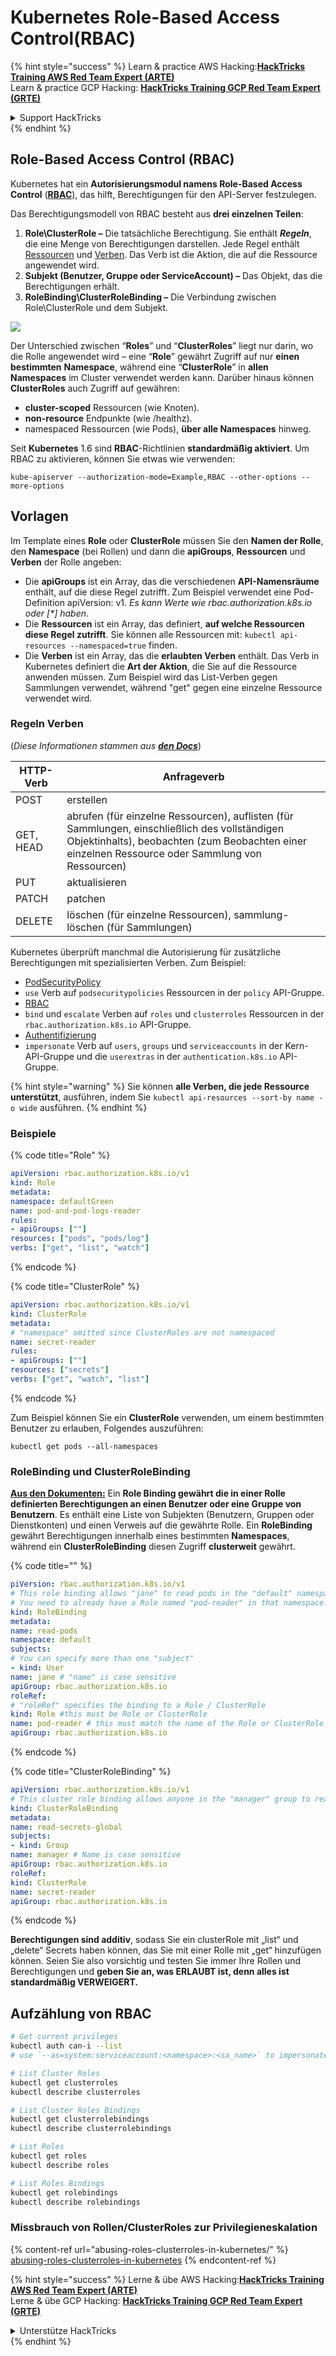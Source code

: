 # Kubernetes Role-Based Access Control(RBAC)

{% hint style="success" %}
Learn & practice AWS Hacking:<img src="../../.gitbook/assets/image (1) (1).png" alt="" data-size="line">[**HackTricks Training AWS Red Team Expert (ARTE)**](https://training.hacktricks.xyz/courses/arte)<img src="../../.gitbook/assets/image (1) (1).png" alt="" data-size="line">\
Learn & practice GCP Hacking: <img src="../../.gitbook/assets/image (2).png" alt="" data-size="line">[**HackTricks Training GCP Red Team Expert (GRTE)**<img src="../../.gitbook/assets/image (2).png" alt="" data-size="line">](https://training.hacktricks.xyz/courses/grte)

<details>

<summary>Support HackTricks</summary>

* Check the [**subscription plans**](https://github.com/sponsors/carlospolop)!
* **Join the** 💬 [**Discord group**](https://discord.gg/hRep4RUj7f) or the [**telegram group**](https://t.me/peass) or **follow** us on **Twitter** 🐦 [**@hacktricks\_live**](https://twitter.com/hacktricks\_live)**.**
* **Share hacking tricks by submitting PRs to the** [**HackTricks**](https://github.com/carlospolop/hacktricks) and [**HackTricks Cloud**](https://github.com/carlospolop/hacktricks-cloud) github repos.

</details>
{% endhint %}

## Role-Based Access Control (RBAC)

Kubernetes hat ein **Autorisierungsmodul namens Role-Based Access Control** ([**RBAC**](https://kubernetes.io/docs/reference/access-authn-authz/rbac/)), das hilft, Berechtigungen für den API-Server festzulegen.

Das Berechtigungsmodell von RBAC besteht aus **drei einzelnen Teilen**:

1. **Role\ClusterRole ­–** Die tatsächliche Berechtigung. Sie enthält _**Regeln**_, die eine Menge von Berechtigungen darstellen. Jede Regel enthält [Ressourcen](https://kubernetes.io/docs/reference/kubectl/overview/#resource-types) und [Verben](https://kubernetes.io/docs/reference/access-authn-authz/authorization/#determine-the-request-verb). Das Verb ist die Aktion, die auf die Ressource angewendet wird.
2. **Subjekt (Benutzer, Gruppe oder ServiceAccount) –** Das Objekt, das die Berechtigungen erhält.
3. **RoleBinding\ClusterRoleBinding –** Die Verbindung zwischen Role\ClusterRole und dem Subjekt.

![](https://www.cyberark.com/wp-content/uploads/2018/12/rolebiding\_serviceaccount\_and\_role-1024x551.png)

Der Unterschied zwischen “**Roles**” und “**ClusterRoles**” liegt nur darin, wo die Rolle angewendet wird – eine “**Role**” gewährt Zugriff auf nur **einen** **bestimmten** **Namespace**, während eine “**ClusterRole**” in **allen Namespaces** im Cluster verwendet werden kann. Darüber hinaus können **ClusterRoles** auch Zugriff auf gewähren:

* **cluster-scoped** Ressourcen (wie Knoten).
* **non-resource** Endpunkte (wie /healthz).
* namespaced Ressourcen (wie Pods), **über alle Namespaces** hinweg.

Seit **Kubernetes** 1.6 sind **RBAC**-Richtlinien **standardmäßig aktiviert**. Um RBAC zu aktivieren, können Sie etwas wie verwenden:
```
kube-apiserver --authorization-mode=Example,RBAC --other-options --more-options
```
## Vorlagen

Im Template eines **Role** oder **ClusterRole** müssen Sie den **Namen der Rolle**, den **Namespace** (bei Rollen) und dann die **apiGroups**, **Ressourcen** und **Verben** der Rolle angeben:

* Die **apiGroups** ist ein Array, das die verschiedenen **API-Namensräume** enthält, auf die diese Regel zutrifft. Zum Beispiel verwendet eine Pod-Definition apiVersion: v1. _Es kann Werte wie rbac.authorization.k8s.io oder \[\*] haben_.
* Die **Ressourcen** ist ein Array, das definiert, **auf welche Ressourcen diese Regel zutrifft**. Sie können alle Ressourcen mit: `kubectl api-resources --namespaced=true` finden.
* Die **Verben** ist ein Array, das die **erlaubten Verben** enthält. Das Verb in Kubernetes definiert die **Art der Aktion**, die Sie auf die Ressource anwenden müssen. Zum Beispiel wird das List-Verben gegen Sammlungen verwendet, während "get" gegen eine einzelne Ressource verwendet wird.

### Regeln Verben

(_Diese Informationen stammen aus_ [_**den Docs**_](https://kubernetes.io/docs/reference/access-authn-authz/authorization/#determine-the-request-verb))

| HTTP-Verb | Anfrageverb                                                                                                                                                  |
| --------- | ------------------------------------------------------------------------------------------------------------------------------------------------------------- |
| POST      | erstellen                                                                                                                                                    |
| GET, HEAD | abrufen (für einzelne Ressourcen), auflisten (für Sammlungen, einschließlich des vollständigen Objektinhalts), beobachten (zum Beobachten einer einzelnen Ressource oder Sammlung von Ressourcen) |
| PUT       | aktualisieren                                                                                                                                               |
| PATCH     | patchen                                                                                                                                                      |
| DELETE    | löschen (für einzelne Ressourcen), sammlung-löschen (für Sammlungen)                                                                                       |

Kubernetes überprüft manchmal die Autorisierung für zusätzliche Berechtigungen mit spezialisierten Verben. Zum Beispiel:

* [PodSecurityPolicy](https://kubernetes.io/docs/concepts/policy/pod-security-policy/)
* `use` Verb auf `podsecuritypolicies` Ressourcen in der `policy` API-Gruppe.
* [RBAC](https://kubernetes.io/docs/reference/access-authn-authz/rbac/#privilege-escalation-prevention-and-bootstrapping)
* `bind` und `escalate` Verben auf `roles` und `clusterroles` Ressourcen in der `rbac.authorization.k8s.io` API-Gruppe.
* [Authentifizierung](https://kubernetes.io/docs/reference/access-authn-authz/authentication/)
* `impersonate` Verb auf `users`, `groups` und `serviceaccounts` in der Kern-API-Gruppe und die `userextras` in der `authentication.k8s.io` API-Gruppe.

{% hint style="warning" %}
Sie können **alle Verben, die jede Ressource unterstützt**, ausführen, indem Sie `kubectl api-resources --sort-by name -o wide` ausführen.
{% endhint %}

### Beispiele

{% code title="Role" %}
```yaml
apiVersion: rbac.authorization.k8s.io/v1
kind: Role
metadata:
namespace: defaultGreen
name: pod-and-pod-logs-reader
rules:
- apiGroups: [""]
resources: ["pods", "pods/log"]
verbs: ["get", "list", "watch"]
```
{% endcode %}

{% code title="ClusterRole" %}
```yaml
apiVersion: rbac.authorization.k8s.io/v1
kind: ClusterRole
metadata:
# "namespace" omitted since ClusterRoles are not namespaced
name: secret-reader
rules:
- apiGroups: [""]
resources: ["secrets"]
verbs: ["get", "watch", "list"]
```
{% endcode %}

Zum Beispiel können Sie ein **ClusterRole** verwenden, um einem bestimmten Benutzer zu erlauben, Folgendes auszuführen:
```
kubectl get pods --all-namespaces
```
### **RoleBinding und ClusterRoleBinding**

[**Aus den Dokumenten:**](https://kubernetes.io/docs/reference/access-authn-authz/rbac/#rolebinding-and-clusterrolebinding) Ein **Role Binding gewährt die in einer Rolle definierten Berechtigungen an einen Benutzer oder eine Gruppe von Benutzern**. Es enthält eine Liste von Subjekten (Benutzern, Gruppen oder Dienstkonten) und einen Verweis auf die gewährte Rolle. Ein **RoleBinding** gewährt Berechtigungen innerhalb eines bestimmten **Namespaces**, während ein **ClusterRoleBinding** diesen Zugriff **clusterweit** gewährt.

{% code title="" %}
```yaml
piVersion: rbac.authorization.k8s.io/v1
# This role binding allows "jane" to read pods in the "default" namespace.
# You need to already have a Role named "pod-reader" in that namespace.
kind: RoleBinding
metadata:
name: read-pods
namespace: default
subjects:
# You can specify more than one "subject"
- kind: User
name: jane # "name" is case sensitive
apiGroup: rbac.authorization.k8s.io
roleRef:
# "roleRef" specifies the binding to a Role / ClusterRole
kind: Role #this must be Role or ClusterRole
name: pod-reader # this must match the name of the Role or ClusterRole you wish to bind to
apiGroup: rbac.authorization.k8s.io
```
{% endcode %}

{% code title="ClusterRoleBinding" %}
```yaml
apiVersion: rbac.authorization.k8s.io/v1
# This cluster role binding allows anyone in the "manager" group to read secrets in any namespace.
kind: ClusterRoleBinding
metadata:
name: read-secrets-global
subjects:
- kind: Group
name: manager # Name is case sensitive
apiGroup: rbac.authorization.k8s.io
roleRef:
kind: ClusterRole
name: secret-reader
apiGroup: rbac.authorization.k8s.io
```
{% endcode %}

**Berechtigungen sind additiv**, sodass Sie ein clusterRole mit „list“ und „delete“ Secrets haben können, das Sie mit einer Rolle mit „get“ hinzufügen können. Seien Sie also vorsichtig und testen Sie immer Ihre Rollen und Berechtigungen und **geben Sie an, was ERLAUBT ist, denn alles ist standardmäßig VERWEIGERT.**

## **Aufzählung von RBAC**
```bash
# Get current privileges
kubectl auth can-i --list
# use `--as=system:serviceaccount:<namespace>:<sa_name>` to impersonate a service account

# List Cluster Roles
kubectl get clusterroles
kubectl describe clusterroles

# List Cluster Roles Bindings
kubectl get clusterrolebindings
kubectl describe clusterrolebindings

# List Roles
kubectl get roles
kubectl describe roles

# List Roles Bindings
kubectl get rolebindings
kubectl describe rolebindings
```
### Missbrauch von Rollen/ClusterRoles zur Privilegieneskalation

{% content-ref url="abusing-roles-clusterroles-in-kubernetes/" %}
[abusing-roles-clusterroles-in-kubernetes](abusing-roles-clusterroles-in-kubernetes/)
{% endcontent-ref %}

{% hint style="success" %}
Lerne & übe AWS Hacking:<img src="../../.gitbook/assets/image (1) (1).png" alt="" data-size="line">[**HackTricks Training AWS Red Team Expert (ARTE)**](https://training.hacktricks.xyz/courses/arte)<img src="../../.gitbook/assets/image (1) (1).png" alt="" data-size="line">\
Lerne & übe GCP Hacking: <img src="../../.gitbook/assets/image (2).png" alt="" data-size="line">[**HackTricks Training GCP Red Team Expert (GRTE)**<img src="../../.gitbook/assets/image (2).png" alt="" data-size="line">](https://training.hacktricks.xyz/courses/grte)

<details>

<summary>Unterstütze HackTricks</summary>

* Überprüfe die [**Abonnementpläne**](https://github.com/sponsors/carlospolop)!
* **Tritt der** 💬 [**Discord-Gruppe**](https://discord.gg/hRep4RUj7f) oder der [**Telegram-Gruppe**](https://t.me/peass) bei oder **folge** uns auf **Twitter** 🐦 [**@hacktricks\_live**](https://twitter.com/hacktricks\_live)**.**
* **Teile Hacking-Tricks, indem du PRs zu den** [**HackTricks**](https://github.com/carlospolop/hacktricks) und [**HackTricks Cloud**](https://github.com/carlospolop/hacktricks-cloud) GitHub-Repos einreichst.

</details>
{% endhint %}
